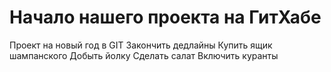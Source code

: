 # Начало нашего проекта на ГитХабе
Проект на новый год в GIT
Закончить дедлайны
Купить ящик шампанского
Добыть йолку
Сделать салат
Включить куранты